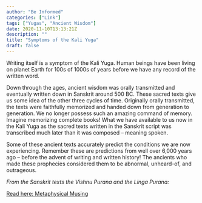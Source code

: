 ```yaml
---
author: "Be Informed"
categories: ["Link"]
tags: ["Yugas", "Ancient Wisdom"]
date: 2020-11-10T13:13:21Z
description: ""
title: "Symptoms of the Kali Yuga"
draft: false
---
```


Writing itself is a  symptom of the Kali Yuga. Human beings have been living on planet Earth  for 100s of 1000s of years before we have any record of the written  word.   

Down through the ages,  ancient wisdom was orally transmitted and eventually written down in  Sanskrit around 500 BC. These sacred texts give us some idea of the  other three cycles of time. Originally orally transmitted, the texts  were faithfully memorized and handed down from generation to generation. We no longer possess such an amazing command of memory.  Imagine memorizing complete books! What we have available to us now in  the Kali Yuga as the sacred texts written in the Sanskrit script was  transcribed much later than it was composed – meaning spoken.   

Some of these ancient  texts accurately predict the conditions we are now experiencing.  Remember these are predictions from well over 6,000 years ago – before  the advent of writing and written history! The ancients who made these  prophecies considered them to be abnormal, unheard-of, and outrageous.	

*From the Sanskrit texts the Vishnu Purana and the Linga Purana:*

[Read here: Metaphysical Musing](http://metaphysicalmusing.com/articles/early_articles/symptoms.htm)